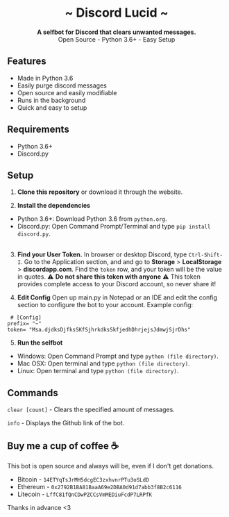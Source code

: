 <div align="center">
  <h1 align="center">~ Discord Lucid ~</h1>
  <strong>A selfbot for Discord that clears unwanted messages.</strong>
  <br/>Open Source - Python 3.6+ - Easy Setup<br/>
</div>


## Features
* Made in Python 3.6
* Easily purge discord messages
* Open source and easily modifiable
* Runs in the background
* Quick and easy to setup

## Requirements
* Python 3.6+
* Discord.py

## Setup
1. **Clone this repository** or download it through the website.

2. **Install the dependencies**
  * Python 3.6+: Download Python 3.6 from ``python.org``.
  * Discord.py: Open Command Prompt/Terminal and type ``pip install discord.py``.
<br/><br/>
3. **Find your User Token.** In browser or desktop Discord, type `Ctrl-Shift-I`. Go to the Application section, and and go to **Storage** > **LocalStorage** > **discordapp.com**. Find the `token` row, and your token will be the value in quotes. ⚠ **Do not share this token with anyone** ⚠ This token provides complete access to your Discord account, so never share it!

4. **Edit Config** Open up main.py in Notepad or an IDE and edit the config section to configure the bot to your account.
Example config:
```
 # [Config]
prefix= "~"
token= "Msa.djdksDjfksSKfSjhrkdksSkfjedhDhrjejsJdmwjSjrDhs"
```

5. **Run the selfbot**
 * Windows: Open Command Prompt and type ``python (file directory)``.
 * Mac OSX: Open terminal and type ``python (file directory)``.
 * Linux: Open terminal and type ``python (file directory)``.

## Commands
`clear [count]` - Clears the specified amount of messages.

`info` - Displays the Github link of the bot.

## Buy me a cup of coffee ☕

This bot is open source and always will be, even if I don't get donations.

 * Bitcoin - ``14ETYqTsJrMH5dcgEC3zxhvnrPTu3oSLdD``
 * Ethereum - ``0x2792B1BA81BaaA69e2DBA0d91d7abb3f8B2c6116``
 * Litecoin - ``LffC81fQnCDwPZCCsVmMEDiuFcdP7LRPfK``

Thanks in advance <3
